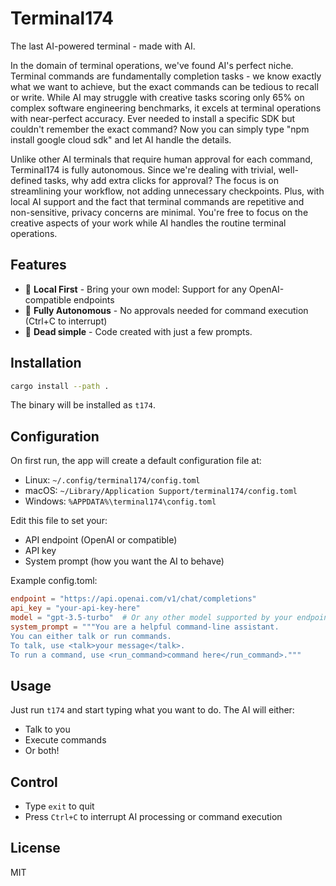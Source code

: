 # Terminal174
The last AI-powered terminal - made with AI.

In the domain of terminal operations, we've found AI's perfect niche. Terminal commands are fundamentally completion tasks - we know exactly what we want to achieve, but the exact commands can be tedious to recall or write. While AI may struggle with creative tasks scoring only 65% on complex software engineering benchmarks, it excels at terminal operations with near-perfect accuracy. Ever needed to install a specific SDK but couldn't remember the exact command? Now you can simply type "npm install google cloud sdk" and let AI handle the details.

Unlike other AI terminals that require human approval for each command, Terminal174 is fully autonomous. Since we're dealing with trivial, well-defined tasks, why add extra clicks for approval? The focus is on streamlining your workflow, not adding unnecessary checkpoints. Plus, with local AI support and the fact that terminal commands are repetitive and non-sensitive, privacy concerns are minimal. You're free to focus on the creative aspects of your work while AI handles the routine terminal operations.

## Features

- 🚀 **Local First** - Bring your own model: Support for any OpenAI-compatible endpoints
- 🤖 **Fully Autonomous** - No approvals needed for command execution (Ctrl+C to interrupt)
- 📝 **Dead simple** - Code created with just a few prompts.

## Installation

```bash
cargo install --path .
```

The binary will be installed as `t174`.

## Configuration

On first run, the app will create a default configuration file at:
- Linux: `~/.config/terminal174/config.toml`
- macOS: `~/Library/Application Support/terminal174/config.toml`
- Windows: `%APPDATA%\terminal174\config.toml`

Edit this file to set your:
- API endpoint (OpenAI or compatible)
- API key
- System prompt (how you want the AI to behave)

Example config.toml:
```toml
endpoint = "https://api.openai.com/v1/chat/completions"
api_key = "your-api-key-here"
model = "gpt-3.5-turbo"  # Or any other model supported by your endpoint
system_prompt = """You are a helpful command-line assistant.
You can either talk or run commands.
To talk, use <talk>your message</talk>.
To run a command, use <run_command>command here</run_command>."""
```

## Usage
Just run `t174` and start typing what you want to do. The AI will either:
- Talk to you 
- Execute commands
- Or both!

## Control

- Type `exit` to quit
- Press `Ctrl+C` to interrupt AI processing or command execution

## License

MIT